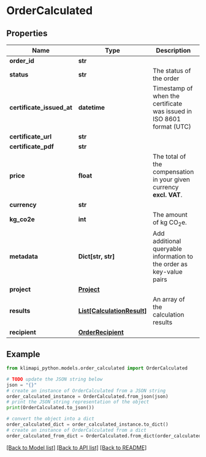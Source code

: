 # OrderCalculated


## Properties

Name | Type | Description | Notes
------------ | ------------- | ------------- | -------------
**order_id** | **str** |  | [optional] 
**status** | **str** | The status of the order | [optional] 
**certificate_issued_at** | **datetime** | Timestamp of when the certificate was issued in ISO 8601 format (UTC) | [optional] 
**certificate_url** | **str** |  | [optional] 
**certificate_pdf** | **str** |  | [optional] 
**price** | **float** | The total of the compensation in your given currency **excl. VAT**. | [optional] 
**currency** | **str** |  | [optional] 
**kg_co2e** | **int** | The amount of kg CO<sub>2</sub>e. | [optional] 
**metadata** | **Dict[str, str]** | Add additional queryable information to the order as key-value pairs | [optional] 
**project** | [**Project**](Project.md) |  | [optional] 
**results** | [**List[CalculationResult]**](CalculationResult.md) | An array of the calculation results | [optional] 
**recipient** | [**OrderRecipient**](OrderRecipient.md) |  | [optional] 

## Example

```python
from klimapi_python.models.order_calculated import OrderCalculated

# TODO update the JSON string below
json = "{}"
# create an instance of OrderCalculated from a JSON string
order_calculated_instance = OrderCalculated.from_json(json)
# print the JSON string representation of the object
print(OrderCalculated.to_json())

# convert the object into a dict
order_calculated_dict = order_calculated_instance.to_dict()
# create an instance of OrderCalculated from a dict
order_calculated_from_dict = OrderCalculated.from_dict(order_calculated_dict)
```
[[Back to Model list]](../README.md#documentation-for-models) [[Back to API list]](../README.md#documentation-for-api-endpoints) [[Back to README]](../README.md)


